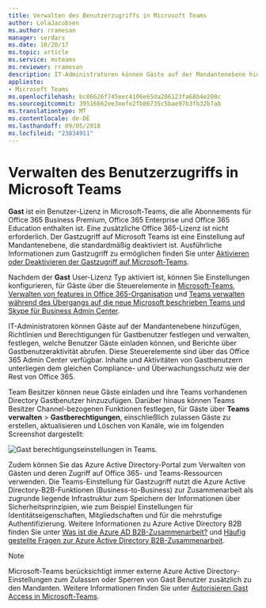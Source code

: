 ```yaml
---
title: Verwalten des Benutzerzugriffs in Microsoft Teams
author: LolaJacobsen
ms.author: rramesan
manager: serdars
ms.date: 10/20/17
ms.topic: article
ms.service: msteams
ms.reviewer: rramesan
description: IT-Administratoren können Gäste auf der Mandantenebene hinzufügen, Richtlinien und Berechtigungen für Gastbenutzer festlegen und verwalten, festlegen, welche Benutzer Gäste einladen können, und Berichte über Gastbenutzeraktivität abrufen.
appliesto:
- Microsoft Teams
ms.openlocfilehash: bc06626f745eec4106e65da206123fa68b4e208c
ms.sourcegitcommit: 39516662ee3eefe2fb86735c5bae97b3fb32b7ab
ms.translationtype: MT
ms.contentlocale: de-DE
ms.lasthandoff: 09/05/2018
ms.locfileid: "23834911"
---
```

<a name="manage-guest-access-in-microsoft-teams"></a>Verwalten des Benutzerzugriffs in Microsoft Teams
======================================

**Gast** ist ein Benutzer-Lizenz in Microsoft-Teams, die alle Abonnements für Office 365 Business Premium, Office 365 Enterprise und Office 365 Education enthalten ist. Eine zusätzliche Office 365-Lizenz ist nicht erforderlich. Der Gastzugriff auf Microsoft Teams ist eine Einstellung auf Mandantenebene, die standardmäßig deaktiviert ist. Ausführliche Informationen zum Gastzugriff zu ermöglichen finden Sie unter [Aktivieren oder Deaktivieren der Gastzugriff auf Microsoft-Teams](set-up-guests.md).

Nachdem der **Gast** User-Lizenz Typ aktiviert ist, können Sie Einstellungen konfigurieren, für Gäste über die Steuerelemente in [Microsoft-Teams, Verwalten von features in Office 365-Organisation](enable-features-office-365.md) und [Teams verwalten während des Übergangs auf die neue Microsoft beschrieben Teams und Skype für Business Admin Center](manage-teams-skypeforbusiness-admin-center.md).     
    
IT-Administratoren können Gäste auf der Mandantenebene hinzufügen, Richtlinien und Berechtigungen für Gastbenutzer festlegen und verwalten, festlegen, welche Benutzer Gäste einladen können, und Berichte über Gastbenutzeraktivität abrufen. Diese Steuerelemente sind über das Office 365 Admin Center verfügbar. Inhalte und Aktivitäten von Gastbenutzern unterliegen dem gleichen Compliance- und Überwachungsschutz wie der Rest von Office 365.

Team Besitzer können neue Gäste einladen und ihre Teams vorhandenen Directory Gastbenutzer hinzuzufügen. Darüber hinaus können Teams Besitzer Channel-bezogenen Funktionen festlegen, für Gäste über **Teams verwalten** > **Gastberechtigungen**, einschließlich zulassen Gäste zu erstellen, aktualisieren und Löschen von Kanäle, wie im folgenden Screenshot dargestellt:

![Gast berechtigungseinstellungen in Teams.](media/view-guests-guest-permissions.png)
  

Zudem können Sie das Azure Active Directory-Portal zum Verwalten von Gästen und deren Zugriff auf Office 365- und Teams-Ressourcen verwenden. Die Teams-Einstellung für Gastzugriff nutzt die Azure Active Directory-B2B-Funktionen (Business-to-Business) zur Zusammenarbeit als zugrunde liegende Infrastruktur zum Speichern der Informationen über Sicherheitsprinzipien, wie zum Beispiel Einstellungen für Identitätseigenschaften, Mitgliedschaften und für die mehrstufige Authentifizierung. Weitere Informationen zu Azure Active Directory B2B finden Sie unter [Was ist die Azure AD B2B-Zusammenarbeit?](https://go.microsoft.com/fwlink/p/?linkid=853011) und [Häufig gestellte Fragen zur Azure Active Directory B2B-Zusammenarbeit](https://go.microsoft.com/fwlink/p/?linkid=853020).
> [!NOTE]
> Microsoft-Teams berücksichtigt immer externe Azure Active Directory-Einstellungen zum Zulassen oder Sperren von Gast Benutzer zusätzlich zu den Mandanten. Weitere Informationen finden Sie unter [Autorisieren Gast Access in Microsoft-Teams](Teams-dependencies.md).
  
